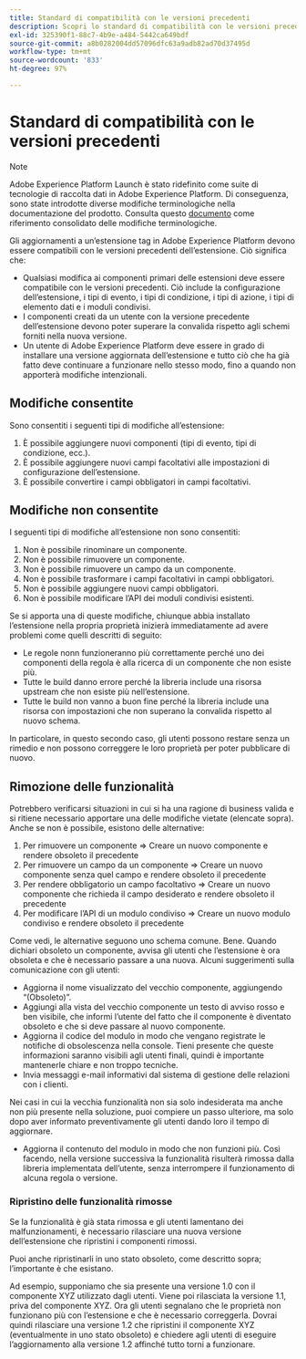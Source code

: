 ```yaml
---
title: Standard di compatibilità con le versioni precedenti
description: Scopri lo standard di compatibilità con le versioni precedenti di Adobe Experience Platform che garantisce la compatibilità delle versioni aggiornate delle estensioni dei tag con le versioni precedenti.
exl-id: 325390f1-88c7-4b9e-a484-5442ca649bdf
source-git-commit: a8b0282004dd57096dfc63a9adb82ad70d37495d
workflow-type: tm+mt
source-wordcount: '833'
ht-degree: 97%

---
```


# Standard di compatibilità con le versioni precedenti

>[!NOTE]
>
>Adobe Experience Platform Launch è stato ridefinito come suite di tecnologie di raccolta dati in Adobe Experience Platform. Di conseguenza, sono state introdotte diverse modifiche terminologiche nella documentazione del prodotto. Consulta questo [documento](../term-updates.md) come riferimento consolidato delle modifiche terminologiche.

Gli aggiornamenti a un’estensione tag in Adobe Experience Platform devono essere compatibili con le versioni precedenti dell’estensione. Ciò significa che:

* Qualsiasi modifica ai componenti primari delle estensioni deve essere compatibile con le versioni precedenti. Ciò include la configurazione dell’estensione, i tipi di evento, i tipi di condizione, i tipi di azione, i tipi di elemento dati e i moduli condivisi.
* I componenti creati da un utente con la versione precedente dell’estensione devono poter superare la convalida rispetto agli schemi forniti nella nuova versione.
* Un utente di Adobe Experience Platform deve essere in grado di installare una versione aggiornata dell’estensione e tutto ciò che ha già fatto deve continuare a funzionare nello stesso modo, fino a quando non apporterà modifiche intenzionali.

## Modifiche consentite

Sono consentiti i seguenti tipi di modifiche all’estensione:

1. È possibile aggiungere nuovi componenti (tipi di evento, tipi di condizione, ecc.).
1. È possibile aggiungere nuovi campi facoltativi alle impostazioni di configurazione dell’estensione.
1. È possibile convertire i campi obbligatori in campi facoltativi.

## Modifiche non consentite

I seguenti tipi di modifiche all’estensione non sono consentiti:

1. Non è possibile rinominare un componente.
1. Non è possibile rimuovere un componente.
1. Non è possibile rimuovere un campo da un componente.
1. Non è possibile trasformare i campi facoltativi in campi obbligatori.
1. Non è possibile aggiungere nuovi campi obbligatori.
1. Non è possibile modificare l’API dei moduli condivisi esistenti.

Se si apporta una di queste modifiche, chiunque abbia installato l’estensione nella propria proprietà inizierà immediatamente ad avere problemi come quelli descritti di seguito:

* Le regole nonn funzioneranno più correttamente perché uno dei componenti della regola è alla ricerca di un componente che non esiste più.
* Tutte le build danno errore perché la libreria include una risorsa upstream che non esiste più nell’estensione.
* Tutte le build non vanno a buon fine perché la libreria include una risorsa con impostazioni che non superano la convalida rispetto al nuovo schema.

In particolare, in questo secondo caso, gli utenti possono restare senza un rimedio e non possono correggere le loro proprietà per poter pubblicare di nuovo.

## Rimozione delle funzionalità

Potrebbero verificarsi situazioni in cui si ha una ragione di business valida e si ritiene necessario apportare una delle modifiche vietate (elencate sopra). Anche se non è possibile, esistono delle alternative:

1. Per rimuovere un componente => Creare un nuovo componente e rendere obsoleto il precedente
1. Per rimuovere un campo da un componente => Creare un nuovo componente senza quel campo e rendere obsoleto il precedente
1. Per rendere obbligatorio un campo facoltativo => Creare un nuovo componente che richieda il campo desiderato e rendere obsoleto il precedente
1. Per modificare l’API di un modulo condiviso => Creare un nuovo modulo condiviso e rendere obsoleto il precedente

Come vedi, le alternative seguono uno schema comune. Bene. Quando dichiari obsoleto un componente, avvisa gli utenti che l’estensione è ora obsoleta e che è necessario passare a una nuova.  Alcuni suggerimenti sulla comunicazione con gli utenti:

* Aggiorna il nome visualizzato del vecchio componente, aggiungendo “(Obsoleto)”.
* Aggiungi alla vista del vecchio componente un testo di avviso rosso e ben visibile, che informi l’utente del fatto che il componente è diventato obsoleto e che si deve passare al nuovo componente.
* Aggiorna il codice del modulo in modo che vengano registrate le notifiche di obsolescenza nella console. Tieni presente che queste informazioni saranno visibili agli utenti finali, quindi è importante mantenerle chiare e non troppo tecniche.
* Invia messaggi e-mail informativi dal sistema di gestione delle relazioni con i clienti.

Nei casi in cui la vecchia funzionalità non sia solo indesiderata ma anche non più presente nella soluzione, puoi compiere un passo ulteriore, ma solo dopo aver informato preventivamente gli utenti dando loro il tempo di aggiornare.

* Aggiorna il contenuto del modulo in modo che non funzioni più. Così facendo, nella versione successiva la funzionalità risulterà rimossa dalla libreria implementata dell’utente, senza interrompere il funzionamento di alcuna regola o versione.

### Ripristino delle funzionalità rimosse

Se la funzionalità è già stata rimossa e gli utenti lamentano dei malfunzionamenti, è necessario rilasciare una nuova versione dell’estensione che ripristini i componenti rimossi.

Puoi anche ripristinarli in uno stato obsoleto, come descritto sopra; l’importante è che esistano.

Ad esempio, supponiamo che sia presente una versione 1.0 con il componente XYZ utilizzato dagli utenti. Viene poi rilasciata la versione 1.1, priva del componente XYZ. Ora gli utenti segnalano che le proprietà non funzionano più con l’estensione e che è necessario correggerla. Dovrai quindi rilasciare una versione 1.2 che ripristini il componente XYZ (eventualmente in uno stato obsoleto) e chiedere agli utenti di eseguire l’aggiornamento alla versione 1.2 affinché tutto torni a funzionare.
